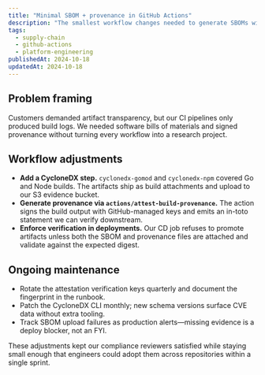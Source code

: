 ```yaml
---
title: "Minimal SBOM + provenance in GitHub Actions"
description: "The smallest workflow changes needed to generate SBOMs with signed build attestations in GitHub-hosted runners."
tags:
  - supply-chain
  - github-actions
  - platform-engineering
publishedAt: 2024-10-18
updatedAt: 2024-10-18
---
```


## Problem framing

Customers demanded artifact transparency, but our CI pipelines only produced build logs. We needed software bills of materials and
signed provenance without turning every workflow into a research project.

## Workflow adjustments

- **Add a CycloneDX step.** `cyclonedx-gomod` and `cyclonedx-npm` covered Go and Node builds. The artifacts ship as build
  attachments and upload to our S3 evidence bucket.
- **Generate provenance via `actions/attest-build-provenance`.** The action signs the build output with GitHub-managed keys and
  emits an in-toto statement we can verify downstream.
- **Enforce verification in deployments.** Our CD job refuses to promote artifacts unless both the SBOM and provenance files are
  attached and validate against the expected digest.

## Ongoing maintenance

- Rotate the attestation verification keys quarterly and document the fingerprint in the runbook.
- Patch the CycloneDX CLI monthly; new schema versions surface CVE data without extra tooling.
- Track SBOM upload failures as production alerts—missing evidence is a deploy blocker, not an FYI.

These adjustments kept our compliance reviewers satisfied while staying small enough that engineers could adopt them across
repositories within a single sprint.
